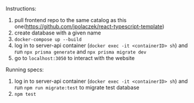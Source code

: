 Instructions:

1. pull frontend repo to the same catalog as this one(https://github.com/jpolaczek/react-typescript-template)
2. create database with a given name
3. `docker-compose up --build`
4. log in to server-api container (`docker exec -it <containerID> sh`) and run `npx prisma generate` and `npx prisma migrate dev`
5. go to `localhost:3050` to interact with the website

Running specs:
1. log in to server-api container (`docker exec -it <containerID> sh`) and run `npm run migrate:test` to migrate test database
2. `npm test`
